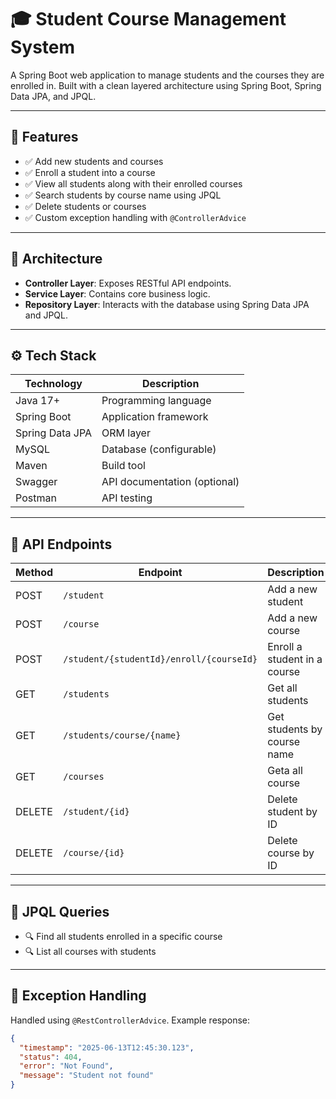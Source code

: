 # 🎓 Student Course Management System

A Spring Boot web application to manage students and the courses they are enrolled in. Built with a clean layered architecture using Spring Boot, Spring Data JPA, and JPQL.

---

## 📌 Features

- ✅ Add new students and courses
- ✅ Enroll a student into a course
- ✅ View all students along with their enrolled courses
- ✅ Search students by course name using JPQL
- ✅ Delete students or courses
- ✅ Custom exception handling with `@ControllerAdvice`

---

## 🧱 Architecture

- **Controller Layer**: Exposes RESTful API endpoints.
- **Service Layer**: Contains core business logic.
- **Repository Layer**: Interacts with the database using Spring Data JPA and JPQL.

---

## ⚙️ Tech Stack

| Technology       | Description                     |
|------------------|---------------------------------|
| Java 17+         | Programming language            |
| Spring Boot      | Application framework           |
| Spring Data JPA  | ORM layer                       |
| MySQL       | Database (configurable)         |
| Maven            | Build tool                      |
| Swagger          | API documentation (optional)    |
| Postman          | API testing                     |

---

## 🔗 API Endpoints

| Method | Endpoint                      | Description                        |
|--------|-------------------------------|------------------------------------|
| POST   | `/student`                   | Add a new student                  |
| POST   | `/course`                    | Add a new course                   |
| POST   | `/student/{studentId}/enroll/{courseId}` | Enroll a student in a course       |
| GET    | `/students`                   | Get all students                   |
| GET    | `/students/course/{name}` | Get students by course name        |
| GET    | `/courses`              | Geta all course |
| DELETE | `/student/{id}`              | Delete student by ID               |
| DELETE | `/course/{id}`               | Delete course by ID                |

---

## 📄 JPQL Queries

- 🔍 Find all students enrolled in a specific course
- 🔍 List all courses with  students

---

## 🚨 Exception Handling

Handled using `@RestControllerAdvice`. Example response:

```json
{
  "timestamp": "2025-06-13T12:45:30.123",
  "status": 404,
  "error": "Not Found",
  "message": "Student not found"
}


